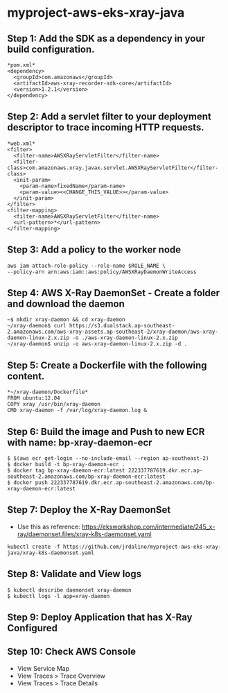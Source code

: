 # myproject-aws-eks-xray-java

## Step 1: Add the SDK as a dependency in your build configuration.
```
*pom.xml*
<dependency>
  <groupId>com.amazonaws</groupId>
  <artifactId>aws-xray-recorder-sdk-core</artifactId>
  <version>1.2.1</version>
</dependency>
```

## Step 2: Add a servlet filter to your deployment descriptor to trace incoming HTTP requests.
```
*web.xml*
<filter>
  <filter-name>AWSXRayServletFilter</filter-name>
  <filter-class>com.amazonaws.xray.javax.servlet.AWSXRayServletFilter</filter-class>
  <init-param>
    <param-name>fixedName</param-name>
    <param-value><<CHANGE_THIS_VALUE>></param-value>
  </init-param>
</filter>
<filter-mapping>
  <filter-name>AWSXRayServletFilter</filter-name>
  <url-pattern>*</url-pattern>
</filter-mapping>
```

## Step 3: Add a policy to the worker node
```
aws iam attach-role-policy --role-name $ROLE_NAME \
--policy-arn arn:aws:iam::aws:policy/AWSXRayDaemonWriteAccess
```

## Step 4: AWS X-Ray DaemonSet - Create a folder and download the daemon
```
~$ mkdir xray-daemon && cd xray-daemon
~/xray-daemon$ curl https://s3.dualstack.ap-southeast-2.amazonaws.com/aws-xray-assets.ap-southeast-2/xray-daemon/aws-xray-daemon-linux-2.x.zip -o ./aws-xray-daemon-linux-2.x.zip
~/xray-daemon$ unzip -o aws-xray-daemon-linux-2.x.zip -d .
```

## Step 5: Create a Dockerfile with the following content.
```
*~/xray-daemon/Dockerfile*
FROM ubuntu:12.04
COPY xray /usr/bin/xray-daemon
CMD xray-daemon -f /var/log/xray-daemon.log &
```

## Step 6: Build the image and Push to new ECR with name: bp-xray-daemon-ecr
```
$ $(aws ecr get-login --no-include-email --region ap-southeast-2)
$ docker build -t bp-xray-daemon-ecr .
$ docker tag bp-xray-daemon-ecr:latest 222337787619.dkr.ecr.ap-southeast-2.amazonaws.com/bp-xray-daemon-ecr:latest
$ docker push 222337787619.dkr.ecr.ap-southeast-2.amazonaws.com/bp-xray-daemon-ecr:latest
```

## Step 7: Deploy the X-Ray DaemonSet
- Use this as reference: https://eksworkshop.com/intermediate/245_x-ray/daemonset.files/xray-k8s-daemonset.yaml
```
kubectl create -f https://github.com/jrdalino/myproject-aws-eks-xray-java/xray-k8s-daemonset.yaml
```

## Step 8: Validate and View logs
```
$ kubectl describe daemonset xray-daemon
$ kubectl logs -l app=xray-daemon
```

## Step 9: Deploy Application that has X-Ray Configured

## Step 10: Check AWS Console
- View Service Map
- View Traces > Trace Overview
- View Traces > Trace Details
